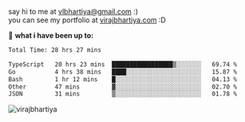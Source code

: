 say hi to me at [vlbhartiya@gmail.com](mailto:vlbhartiya@gmail.com) :)<br/>
you can see my portfolio at [virajbhartiya.com](https://virajbhartiya.com) :D<br/>


🚀 **what i have been up to:**

<!--START_SECTION:waka-->

```txt
Total Time: 28 hrs 27 mins

TypeScript   20 hrs 23 mins  █████████████████▒░░░░░░░   69.74 %
Go           4 hrs 38 mins   ████░░░░░░░░░░░░░░░░░░░░░   15.87 %
Bash         1 hr 12 mins    █░░░░░░░░░░░░░░░░░░░░░░░░   04.13 %
Other        47 mins         ▓░░░░░░░░░░░░░░░░░░░░░░░░   02.70 %
JSON         31 mins         ▒░░░░░░░░░░░░░░░░░░░░░░░░   01.78 %
```

<!--END_SECTION:waka-->

<p align="left"> <img src="https://komarev.com/ghpvc/?username=virajbhartiya&color=blue" alt="virajbhartiya" /> </p>
